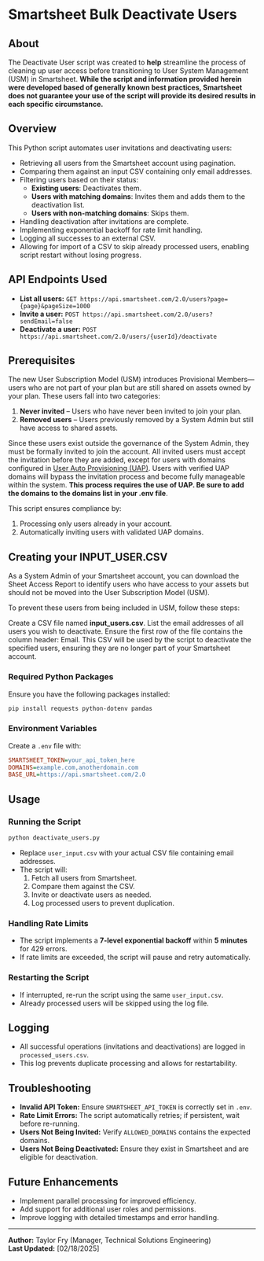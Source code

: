 # Smartsheet Bulk Deactivate Users

## About
The Deactivate User script was created to **help** streamline the process of cleaning up user access before transitioning to User System Management (USM) in Smartsheet. **While the script and information provided herein were developed based of generally known best practices, Smartsheet does not guarantee your use of the script will provide its desired results in each specific circumstance.**

## Overview
This Python script automates user invitations and deactivating users:
- Retrieving all users from the Smartsheet account using pagination.
- Comparing them against an input CSV containing only email addresses.
- Filtering users based on their status:
  - **Existing users**: Deactivates them.
  - **Users with matching domains**: Invites them and adds them to the deactivation list.
  - **Users with non-matching domains**: Skips them.
- Handling deactivation after invitations are complete.
- Implementing exponential backoff for rate limit handling.
- Logging all successes to an external CSV.
- Allowing for import of a CSV to skip already processed users, enabling script restart without losing progress.

## API Endpoints Used
- **List all users:** `GET https://api.smartsheet.com/2.0/users?page={page}&pageSize=1000`
- **Invite a user:** `POST https://api.smartsheet.com/2.0/users?sendEmail=false`
- **Deactivate a user:** `POST https://api.smartsheet.com/2.0/users/{userId}/deactivate`

## Prerequisites
The new User Subscription Model (USM) introduces Provisional Members—users who are not part of your plan but are still shared on assets owned by your plan. These users fall into two categories:

1. **Never invited** – Users who have never been invited to join your plan.
2. **Removed users** – Users previously removed by a System Admin but still have access to shared assets.

Since these users exist outside the governance of the System Admin, they must be formally invited to join the account. All invited users must accept the invitation before they are added, except for users with domains configured in [User Auto Provisioning (UAP)](https://help.smartsheet.com/learning-track/system-admin/user-auto-provisioning). Users with verified UAP domains will bypass the invitation process and become fully manageable within the system. **This process requires the use of UAP. Be sure to add the domains to the domains list in your .env file**.

This script ensures compliance by:
1. Processing only users already in your account.
2. Automatically inviting users with validated UAP domains.

## Creating your INPUT_USER.CSV
As a System Admin of your Smartsheet account, you can download the Sheet Access Report to identify users who have access to your assets but should not be moved into the User Subscription Model (USM).

To prevent these users from being included in USM, follow these steps:

Create a CSV file named **input_users.csv**.
List the email addresses of all users you wish to deactivate.
Ensure the first row of the file contains the column header: Email.
This CSV will be used by the script to deactivate the specified users, ensuring they are no longer part of your Smartsheet account.

### Required Python Packages
Ensure you have the following packages installed:
```sh
pip install requests python-dotenv pandas
```
### Environment Variables
Create a `.env` file with:
```ini
SMARTSHEET_TOKEN=your_api_token_here
DOMAINS=example.com,anotherdomain.com
BASE_URL=https://api.smartsheet.com/2.0
```

## Usage
### Running the Script
```sh
python deactivate_users.py
```
- Replace `user_input.csv` with your actual CSV file containing email addresses.
- The script will:
  1. Fetch all users from Smartsheet.
  2. Compare them against the CSV.
  3. Invite or deactivate users as needed.
  4. Log processed users to prevent duplication.

### Handling Rate Limits
- The script implements a **7-level exponential backoff** within **5 minutes** for 429 errors.
- If rate limits are exceeded, the script will pause and retry automatically.

### Restarting the Script
- If interrupted, re-run the script using the same `user_input.csv`.
- Already processed users will be skipped using the log file.

## Logging
- All successful operations (invitations and deactivations) are logged in `processed_users.csv`.
- This log prevents duplicate processing and allows for restartability.

## Troubleshooting
- **Invalid API Token:** Ensure `SMARTSHEET_API_TOKEN` is correctly set in `.env`.
- **Rate Limit Errors:** The script automatically retries; if persistent, wait before re-running.
- **Users Not Being Invited:** Verify `ALLOWED_DOMAINS` contains the expected domains.
- **Users Not Being Deactivated:** Ensure they exist in Smartsheet and are eligible for deactivation.

## Future Enhancements
- Implement parallel processing for improved efficiency.
- Add support for additional user roles and permissions.
- Improve logging with detailed timestamps and error handling.

---
**Author:** Taylor Fry (Manager, Technical Solutions Engineering)  
**Last Updated:** [02/18/2025]